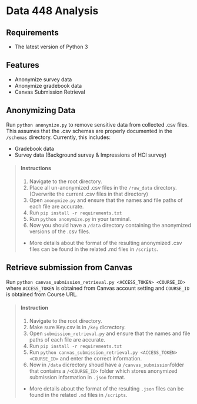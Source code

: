 # Data 448 Analysis
## Requirements
 - The latest version of Python 3

## Features
 - Anonymize survey data
 - Anonymize gradebook data
 - Canvas Submission Retrieval

## Anonymizing Data

Run `python anonymize.py` to remove sensitive data from collected .csv files. This assumes that the .csv schemas are
properly documented in the `/schemas` directory. Currently, this includes:

- Gradebook data
- Survey data (Background survey & Impressions of HCI survey)

> #### Instructions
> 1. Navigate to the root directory.
> 1. Place all un-anonymized .csv files in the `/raw_data` directory. (Overwrite the current .csv files in that directory)
> 2. Open `anonymize.py` and ensure that the names and file paths of each file are accurate.
> 2. Run `pip install -r requirements.txt`
> 3. Run `python anonymize.py` in your terminal.
> 4. Now you should have a `/data` directory containing the anonymized versions of the .csv files.
> - More details about the format of the resulting anonymized .csv files can be found in the related .md files in `/scripts`.

## Retrieve submission from Canvas

Run `python canvas_submission_retrieval.py <ACCESS_TOKEN> <COURSE_ID>` where `ACCESS_TOKEN` is obtained from Canvas account setting and `COURSE_ID` is obtained from Course URL. 

>#### Instruction
>1. Navigate to the root directory.
>2. Make sure Key.csv is in `/key` dicrectory.
>3. Open `submission_retrieval.py` and ensure that the names and file paths of each file are accurate.
>4. Run `pip install -r requirements.txt`
>5. Run `python canvas_submission_retrieval.py <ACCESS_TOKEN> <COURSE_ID>` and enter the correct information. 
>6. Now in `/data` dicrectory shoud have a `/canvas_submission`folder that contains a `/<COURSE_ID>` folder which stores anonymized submission information in `.json` format.
>- More details about the format of the resulting `.json` files can be found in the related `.md` files in `/scripts`.